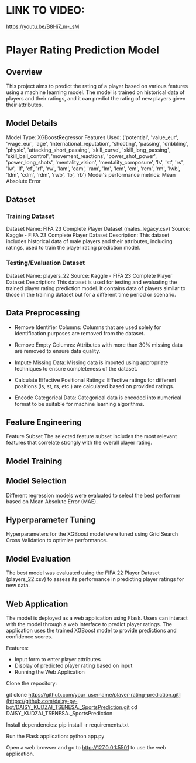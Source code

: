 # LINK TO VIDEO:
https://youtu.be/B8Hi7_m-_sM

# Player Rating Prediction Model

## Overview

This project aims to predict the rating of a player based on various features using a machine learning model. 
The model is trained on historical data of players and their ratings, and it can predict the rating of new players given their attributes.

## Model Details

Model Type: XGBoostRegressor
Features Used: ('potential', 'value_eur', 'wage_eur', 'age',
       'international_reputation', 'shooting', 'passing', 'dribbling',
       'physic', 'attacking_short_passing', 'skill_curve',
       'skill_long_passing', 'skill_ball_control', 'movement_reactions',
       'power_shot_power', 'power_long_shots', 'mentality_vision',
       'mentality_composure', 'ls', 'st', 'rs', 'lw', 'lf', 'cf', 'rf', 'rw',
       'lam', 'cam', 'ram', 'lm', 'lcm', 'cm', 'rcm', 'rm', 'lwb', 'ldm',
       'cdm', 'rdm', 'rwb', 'lb', 'rb')
Model's performance metrics: Mean Absolute Error

## Dataset

### Training Dataset
Dataset Name: FIFA 23 Complete Player Dataset (males_legacy.csv)
Source: Kaggle - FIFA 23 Complete Player Dataset
Description: This dataset includes historical data of male players and their attributes, including ratings, used to train the player rating prediction model.

### Testing/Evaluation Dataset
Dataset Name: players_22
Source: Kaggle - FIFA 23 Complete Player Dataset
Description: This dataset is used for testing and evaluating the trained player rating prediction model. It contains data of players similar to those in the training dataset but for a different time period or scenario.


## Data Preprocessing
  - Remove Identifier Columns: Columns that are used solely for identification purposes are removed from the dataset.
  
  - Remove Empty Columns: Attributes with more than 30% missing data are removed to ensure data quality.
  
  - Impute Missing Data: Missing data is imputed using appropriate techniques to ensure completeness of the dataset.
  
  - Calculate Effective Positional Ratings: Effective ratings for different positions (ls, st, rs, etc.) are calculated based on provided ratings.
  
  - Encode Categorical Data: Categorical data is encoded into numerical format to be suitable for machine learning algorithms.

## Feature Engineering

Feature Subset
The selected feature subset includes the most relevant features that correlate strongly with the overall player rating.

## Model Training

## Model Selection
Different regression models were evaluated to select the best performer based on Mean Absolute Error (MAE).

## Hyperparameter Tuning
Hyperparameters for the XGBoost model were tuned using Grid Search Cross Validation to optimize performance.

## Model Evaluation
The best model was evaluated using the FIFA 22 Player Dataset (players_22.csv) to assess its performance in predicting player ratings for new data.

## Web Application
The model is deployed as a web application using Flask. Users can interact with the model through a web interface to predict player ratings. 
The application uses the trained XGBoost model to provide predictions and confidence scores.

Features:
- Input form to enter player attributes
- Display of predicted player rating based on input
- Running the Web Application

  
Clone the repository:

git clone https://github.com/your_username/player-rating-prediction.git](https://github.com/daisy-py-bot/DAISY_KUDZAI_TSENESA._SportsPrediction.git
cd DAISY_KUDZAI_TSENESA._SportsPrediction

Install dependencies:
pip install -r requirements.txt

Run the Flask application:
python app.py

Open a web browser and go to http://127.0.0.1:5501 to use the web application.




